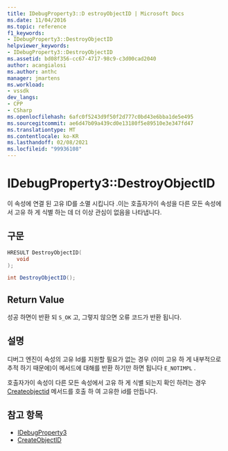 ```yaml
---
title: IDebugProperty3::D estroyObjectID | Microsoft Docs
ms.date: 11/04/2016
ms.topic: reference
f1_keywords:
- IDebugProperty3::DestroyObjectID
helpviewer_keywords:
- IDebugProperty3::DestroyObjectID
ms.assetid: bd08f356-cc67-4717-98c9-c3d00cad2040
author: acangialosi
ms.author: anthc
manager: jmartens
ms.workload:
- vssdk
dev_langs:
- CPP
- CSharp
ms.openlocfilehash: 6afc0f5243d9f50f2d777c0bd43e6bba1de5e495
ms.sourcegitcommit: ae6d47b09a439cd0e13180f5e89510e3e347fd47
ms.translationtype: MT
ms.contentlocale: ko-KR
ms.lasthandoff: 02/08/2021
ms.locfileid: "99936108"
---
```

# <a name="idebugproperty3destroyobjectid"></a>IDebugProperty3::DestroyObjectID
이 속성에 연결 된 고유 ID를 소멸 시킵니다 .이는 호출자가이 속성을 다른 모든 속성에서 고유 하 게 식별 하는 데 더 이상 관심이 없음을 나타냅니다.

## <a name="syntax"></a>구문

```cpp
HRESULT DestroyObjectID(
   void
);
```

```csharp
int DestroyObjectID();
```

## <a name="return-value"></a>Return Value
 성공 하면이 반환 되 `S_OK` 고, 그렇지 않으면 오류 코드가 반환 됩니다.

## <a name="remarks"></a>설명
 디버그 엔진이 속성의 고유 Id를 지원할 필요가 없는 경우 (이미 고유 하 게 내부적으로 추적 하기 때문에)이 메서드에 대해를 반환 하기만 하면 됩니다 `E_NOTIMPL` .

 호출자가이 속성이 다른 모든 속성에서 고유 하 게 식별 되는지 확인 하려는 경우 [Createobjectid](../../../extensibility/debugger/reference/idebugproperty3-createobjectid.md) 메서드를 호출 하 여 고유한 id를 만듭니다.

## <a name="see-also"></a>참고 항목
- [IDebugProperty3](../../../extensibility/debugger/reference/idebugproperty3.md)
- [CreateObjectID](../../../extensibility/debugger/reference/idebugproperty3-createobjectid.md)
